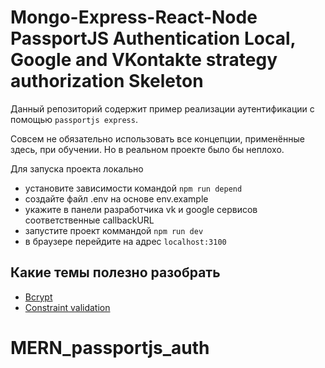 # Mongo-Express-React-Node PassportJS Authentication Local, Google and VKontakte strategy authorization Skeleton

Данный репозиторий содержит пример реализации аутентификации с помощью `passportjs express`.

Совсем не обязательно использовать все концепции, применённые здесь, при обучении.
Но в реальном проекте было бы неплохо.

Для запуска проекта локально 
- установите зависимости командой `npm run depend`
- создайте файл .env на основе env.example
- укажите в панели разработчика vk и google сервисов соответственные callbackURL
- запустите проект коммандой `npm run dev`
- в браузере перейдите на адрес `localhost:3100`


## Какие темы полезно разобрать

* [Bcrypt](https://github.com/kelektiv/node.bcrypt.js)
* [Constraint validation](https://developer.mozilla.org/en-US/docs/Web/Guide/HTML/HTML5/Constraint_validation)
# MERN_passportjs_auth
